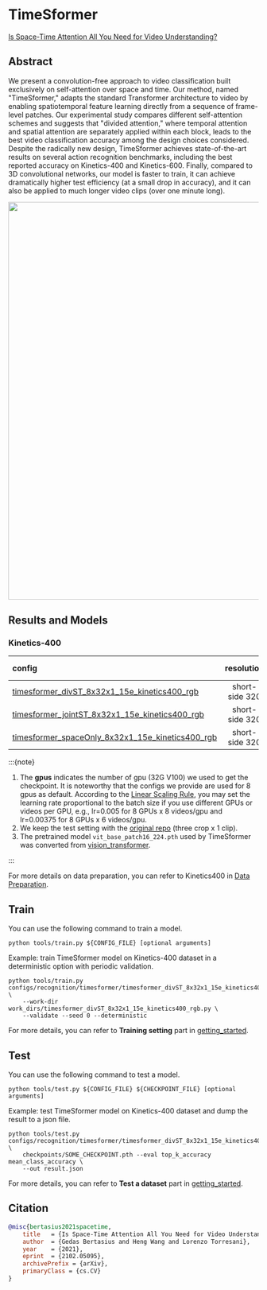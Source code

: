 # TimeSformer

[Is Space-Time Attention All You Need for Video Understanding?](https://arxiv.org/abs/2102.05095)

<!-- [ALGORITHM] -->

## Abstract

<!-- [ABSTRACT] -->

We present a convolution-free approach to video classification built exclusively on self-attention over space and time. Our method, named "TimeSformer," adapts the standard Transformer architecture to video by enabling spatiotemporal feature learning directly from a sequence of frame-level patches. Our experimental study compares different self-attention schemes and suggests that "divided attention," where temporal attention and spatial attention are separately applied within each block, leads to the best video classification accuracy among the design choices considered. Despite the radically new design, TimeSformer achieves state-of-the-art results on several action recognition benchmarks, including the best reported accuracy on Kinetics-400 and Kinetics-600. Finally, compared to 3D convolutional networks, our model is faster to train, it can achieve dramatically higher test efficiency (at a small drop in accuracy), and it can also be applied to much longer video clips (over one minute long).

<!-- [IMAGE] -->

<div align=center>
<img src="https://user-images.githubusercontent.com/34324155/143018542-7f782ec9-dca2-495e-9043-c13ad941a25c.png" width="800"/>
</div>

## Results and Models

### Kinetics-400

| config                                                                                                                                   |   resolution   | gpus |  backbone   |   pretrain   | top1 acc | top5 acc | inference_time(video/s) | gpu_mem(M) |                                                                                          ckpt                                                                                          |                                                                                     log                                                                                      |                                                                                      json                                                                                      |
| :--------------------------------------------------------------------------------------------------------------------------------------- | :------------: | :--: | :---------: | :----------: | :------: | :------: | :---------------------: | :--------: | :------------------------------------------------------------------------------------------------------------------------------------------------------------------------------------: | :--------------------------------------------------------------------------------------------------------------------------------------------------------------------------: | :----------------------------------------------------------------------------------------------------------------------------------------------------------------------------: |
| [timesformer_divST_8x32x1_15e_kinetics400_rgb](/configs/recognition/timesformer/timesformer_divST_8x32x1_15e_kinetics400_rgb.py)         | short-side 320 |  8   | TimeSformer | ImageNet-21K |  77.92   |  93.29   |            x            |   17874    |     [ckpt](https://download.openmmlab.com/mmaction/recognition/timesformer/timesformer_divST_8x32x1_15e_kinetics400_rgb/timesformer_divST_8x32x1_15e_kinetics400_rgb-3f8e5d03.pth)     |     [log](https://download.openmmlab.com/mmaction/recognition/timesformer/timesformer_divST_8x32x1_15e_kinetics400_rgb/timesformer_divST_8x32x1_15e_kinetics400_rgb.log)     |     [json](https://download.openmmlab.com/mmaction/recognition/timesformer/timesformer_divST_8x32x1_15e_kinetics400_rgb/timesformer_divST_8x32x1_15e_kinetics400_rgb.json)     |
| [timesformer_jointST_8x32x1_15e_kinetics400_rgb](/configs/recognition/timesformer/timesformer_jointST_8x32x1_15e_kinetics400_rgb.py)     | short-side 320 |  8   | TimeSformer | ImageNet-21K |  77.01   |  93.08   |            x            |   25658    |   [ckpt](https://download.openmmlab.com/mmaction/recognition/timesformer/timesformer_jointST_8x32x1_15e_kinetics400_rgb/timesformer_jointST_8x32x1_15e_kinetics400_rgb-0d6e3984.pth)   |   [log](https://download.openmmlab.com/mmaction/recognition/timesformer/timesformer_jointST_8x32x1_15e_kinetics400_rgb/timesformer_jointST_8x32x1_15e_kinetics400_rgb.log)   |   [json](https://download.openmmlab.com/mmaction/recognition/timesformer/timesformer_jointST_8x32x1_15e_kinetics400_rgb/timesformer_jointST_8x32x1_15e_kinetics400_rgb.json)   |
| [timesformer_spaceOnly_8x32x1_15e_kinetics400_rgb](/configs/recognition/timesformer/timesformer_spaceOnly_8x32x1_15e_kinetics400_rgb.py) | short-side 320 |  8   | TimeSformer | ImageNet-21K |  76.93   |  92.90   |            x            |   12750    | [ckpt](https://download.openmmlab.com/mmaction/recognition/timesformer/timesformer_spaceOnly_8x32x1_15e_kinetics400_rgb/timesformer_spaceOnly_8x32x1_15e_kinetics400_rgb-0cf829cd.pth) | [log](https://download.openmmlab.com/mmaction/recognition/timesformer/timesformer_spaceOnly_8x32x1_15e_kinetics400_rgb/timesformer_spaceOnly_8x32x1_15e_kinetics400_rgb.log) | [json](https://download.openmmlab.com/mmaction/recognition/timesformer/timesformer_spaceOnly_8x32x1_15e_kinetics400_rgb/timesformer_spaceOnly_8x32x1_15e_kinetics400_rgb.json) |

:::{note}

1. The **gpus** indicates the number of gpu (32G V100) we used to get the checkpoint. It is noteworthy that the configs we provide are used for 8 gpus as default.
   According to the [Linear Scaling Rule](https://arxiv.org/abs/1706.02677), you may set the learning rate proportional to the batch size if you use different GPUs or videos per GPU,
   e.g., lr=0.005 for 8 GPUs x 8 videos/gpu and lr=0.00375 for 8 GPUs x 6 videos/gpu.
2. We keep the test setting with the [original repo](https://github.com/facebookresearch/TimeSformer) (three crop x 1 clip).
3. The pretrained model `vit_base_patch16_224.pth` used by TimeSformer was converted from [vision_transformer](https://github.com/google-research/vision_transformer).

:::

For more details on data preparation, you can refer to Kinetics400 in [Data Preparation](/docs/en/data_preparation.md).

## Train

You can use the following command to train a model.

```shell
python tools/train.py ${CONFIG_FILE} [optional arguments]
```

Example: train TimeSformer model on Kinetics-400 dataset in a deterministic option with periodic validation.

```shell
python tools/train.py configs/recognition/timesformer/timesformer_divST_8x32x1_15e_kinetics400_rgb.py \
    --work-dir work_dirs/timesformer_divST_8x32x1_15e_kinetics400_rgb.py \
    --validate --seed 0 --deterministic
```

For more details, you can refer to **Training setting** part in [getting_started](/docs/en/getting_started.md#training-setting).

## Test

You can use the following command to test a model.

```shell
python tools/test.py ${CONFIG_FILE} ${CHECKPOINT_FILE} [optional arguments]
```

Example: test TimeSformer model on Kinetics-400 dataset and dump the result to a json file.

```shell
python tools/test.py configs/recognition/timesformer/timesformer_divST_8x32x1_15e_kinetics400_rgb.py \
    checkpoints/SOME_CHECKPOINT.pth --eval top_k_accuracy mean_class_accuracy \
    --out result.json
```

For more details, you can refer to **Test a dataset** part in [getting_started](/docs/en/getting_started.md#test-a-dataset).

## Citation

```BibTeX
@misc{bertasius2021spacetime,
    title   = {Is Space-Time Attention All You Need for Video Understanding?},
    author  = {Gedas Bertasius and Heng Wang and Lorenzo Torresani},
    year    = {2021},
    eprint  = {2102.05095},
    archivePrefix = {arXiv},
    primaryClass = {cs.CV}
}
```

